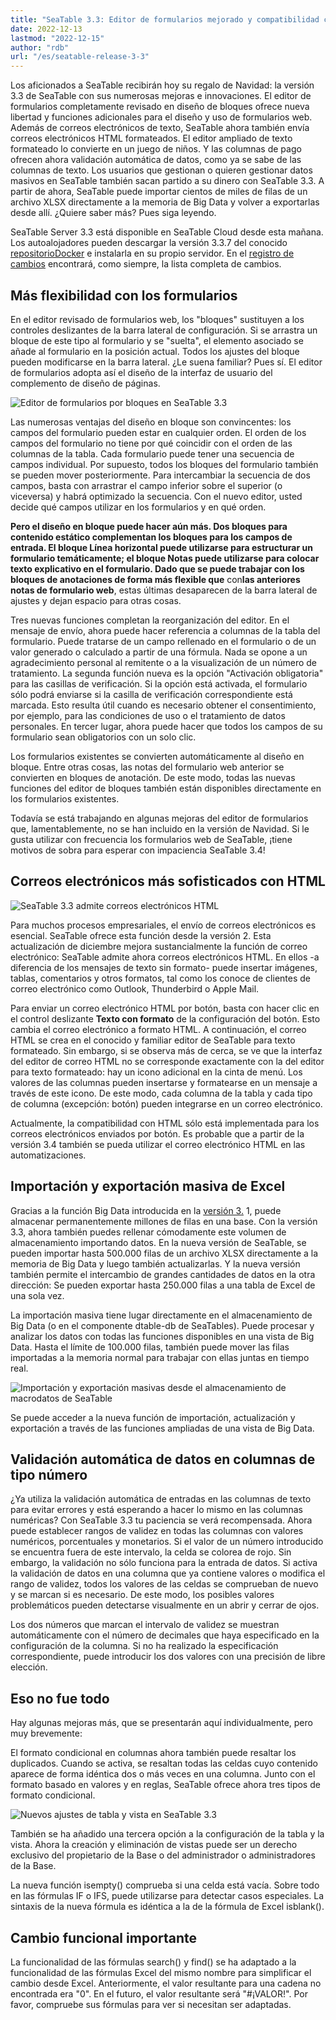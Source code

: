 ```yaml
---
title: "SeaTable 3.3: Editor de formularios mejorado y compatibilidad con correo electrónico HTML"
date: 2022-12-13
lastmod: "2022-12-15"
author: "rdb"
url: "/es/seatable-release-3-3"
---
```


Los aficionados a SeaTable recibirán hoy su regalo de Navidad: la versión 3.3 de SeaTable con sus numerosas mejoras e innovaciones. El editor de formularios completamente revisado en diseño de bloques ofrece nueva libertad y funciones adicionales para el diseño y uso de formularios web. Además de correos electrónicos de texto, SeaTable ahora también envía correos electrónicos HTML formateados. El editor ampliado de texto formateado lo convierte en un juego de niños. Y las columnas de pago ofrecen ahora validación automática de datos, como ya se sabe de las columnas de texto. Los usuarios que gestionan o quieren gestionar datos masivos en SeaTable también sacan partido a su dinero con SeaTable 3.3. A partir de ahora, SeaTable puede importar cientos de miles de filas de un archivo XLSX directamente a la memoria de Big Data y volver a exportarlas desde allí. ¿Quiere saber más? Pues siga leyendo.

SeaTable Server 3.3 está disponible en SeaTable Cloud desde esta mañana. Los autoalojadores pueden descargar la versión 3.3.7 del conocido [repositorioDocker](https://hub.docker.com/r/seatable/seatable-enterprise) e instalarla en su propio servidor. En el [registro de cambios](/es/docs/changelog/version-3-3/) encontrará, como siempre, la lista completa de cambios.

## Más flexibilidad con los formularios

En el editor revisado de formularios web, los "bloques" sustituyen a los controles deslizantes de la barra lateral de configuración. Si se arrastra un bloque de este tipo al formulario y se "suelta", el elemento asociado se añade al formulario en la posición actual. Todos los ajustes del bloque pueden modificarse en la barra lateral. ¿Le suena familiar? Pues sí. El editor de formularios adopta así el diseño de la interfaz de usuario del complemento de diseño de páginas.

![Editor de formularios por bloques en SeaTable 3.3](https://seatable.io/wp-content/uploads/2022/12/Form_Editor_Blockdesign.png)

Las numerosas ventajas del diseño en bloque son convincentes: los campos del formulario pueden estar en cualquier orden. El orden de los campos del formulario no tiene por qué coincidir con el orden de las columnas de la tabla. Cada formulario puede tener una secuencia de campos individual. Por supuesto, todos los bloques del formulario también se pueden mover posteriormente. Para intercambiar la secuencia de dos campos, basta con arrastrar el campo inferior sobre el superior (o viceversa) y habrá optimizado la secuencia. Con el nuevo editor, usted decide qué campos utilizar en los formularios y en qué orden.

****Pero el diseño en bloque puede hacer aún más. Dos bloques para contenido estático complementan los bloques para los campos de entrada. El bloque **Línea horizontal** puede utilizarse para estructurar un formulario temáticamente; el bloque **Notas** puede utilizarse para colocar texto explicativo en el formulario. Dado que se puede trabajar con los bloques de anotaciones de forma más flexible que**** con**las anteriores notas de formulario web**, estas últimas desaparecen de la barra lateral de ajustes y dejan espacio para otras cosas.

Tres nuevas funciones completan la reorganización del editor. En el mensaje de envío, ahora puede hacer referencia a columnas de la tabla del formulario. Puede tratarse de un campo rellenado en el formulario o de un valor generado o calculado a partir de una fórmula. Nada se opone a un agradecimiento personal al remitente o a la visualización de un número de tratamiento. La segunda función nueva es la opción "Activación obligatoria" para las casillas de verificación. Si la opción está activada, el formulario sólo podrá enviarse si la casilla de verificación correspondiente está marcada. Esto resulta útil cuando es necesario obtener el consentimiento, por ejemplo, para las condiciones de uso o el tratamiento de datos personales. En tercer lugar, ahora puede hacer que todos los campos de su formulario sean obligatorios con un solo clic.

Los formularios existentes se convierten automáticamente al diseño en bloque. Entre otras cosas, las notas del formulario web anterior se convierten en bloques de anotación. De este modo, todas las nuevas funciones del editor de bloques también están disponibles directamente en los formularios existentes.

Todavía se está trabajando en algunas mejoras del editor de formularios que, lamentablemente, no se han incluido en la versión de Navidad. Si le gusta utilizar con frecuencia los formularios web de SeaTable, ¡tiene motivos de sobra para esperar con impaciencia SeaTable 3.4!

## Correos electrónicos más sofisticados con HTML

![SeaTable 3.3 admite correos electrónicos HTML](https://seatable.io/wp-content/uploads/2022/12/HTML_Email_Support.png)

Para muchos procesos empresariales, el envío de correos electrónicos es esencial. SeaTable ofrece esta función desde la versión 2. Esta actualización de diciembre mejora sustancialmente la función de correo electrónico: SeaTable admite ahora correos electrónicos HTML. En ellos -a diferencia de los mensajes de texto sin formato- puede insertar imágenes, tablas, comentarios y otros formatos, tal como los conoce de clientes de correo electrónico como Outlook, Thunderbird o Apple Mail.

Para enviar un correo electrónico HTML por botón, basta con hacer clic en el control deslizante **Texto con formato** de la configuración del botón. Esto cambia el correo electrónico a formato HTML. A continuación, el correo HTML se crea en el conocido y familiar editor de SeaTable para texto formateado. Sin embargo, si se observa más de cerca, se ve que la interfaz del editor de correo HTML no se corresponde exactamente con la del editor para texto formateado: hay un icono adicional en la cinta de menú. Los valores de las columnas pueden insertarse y formatearse en un mensaje a través de este icono. De este modo, cada columna de la tabla y cada tipo de columna (excepción: botón) pueden integrarse en un correo electrónico.

Actualmente, la compatibilidad con HTML sólo está implementada para los correos electrónicos enviados por botón. Es probable que a partir de la versión 3.4 también se pueda utilizar el correo electrónico HTML en las automatizaciones.

## Importación y exportación masiva de Excel

Gracias a la función Big Data introducida en la [versión 3.](/es/seatable-release-3-1/) 1, puede almacenar permanentemente millones de filas en una base. Con la versión 3.3, ahora también puedes rellenar cómodamente este volumen de almacenamiento importando datos. En la nueva versión de SeaTable, se pueden importar hasta 500.000 filas de un archivo XLSX directamente a la memoria de Big Data y luego también actualizarlas. Y la nueva versión también permite el intercambio de grandes cantidades de datos en la otra dirección: Se pueden exportar hasta 250.000 filas a una tabla de Excel de una sola vez.

La importación masiva tiene lugar directamente en el almacenamiento de Big Data (o en el componente dtable-db de SeaTables). Puede procesar y analizar los datos con todas las funciones disponibles en una vista de Big Data. Hasta el límite de 100.000 filas, también puede mover las filas importadas a la memoria normal para trabajar con ellas juntas en tiempo real.

![Importación y exportación masivas desde el almacenamiento de macrodatos de SeaTable](https://seatable.io/wp-content/uploads/2022/12/Massimport_BigDataStorage.png)

Se puede acceder a la nueva función de importación, actualización y exportación a través de las funciones ampliadas de una vista de Big Data.

## Validación automática de datos en columnas de tipo número

¿Ya utiliza la validación automática de entradas en las columnas de texto para evitar errores y está esperando a hacer lo mismo en las columnas numéricas? Con SeaTable 3.3 tu paciencia se verá recompensada. Ahora puede establecer rangos de validez en todas las columnas con valores numéricos, porcentuales y monetarios. Si el valor de un número introducido se encuentra fuera de este intervalo, la celda se colorea de rojo. Sin embargo, la validación no sólo funciona para la entrada de datos. Si activa la validación de datos en una columna que ya contiene valores o modifica el rango de validez, todos los valores de las celdas se comprueban de nuevo y se marcan si es necesario. De este modo, los posibles valores problemáticos pueden detectarse visualmente en un abrir y cerrar de ojos.

Los dos números que marcan el intervalo de validez se muestran automáticamente con el número de decimales que haya especificado en la configuración de la columna. Si no ha realizado la especificación correspondiente, puede introducir los dos valores con una precisión de libre elección.

## Eso no fue todo

Hay algunas mejoras más, que se presentarán aquí individualmente, pero muy brevemente:

El formato condicional en columnas ahora también puede resaltar los duplicados. Cuando se activa, se resaltan todas las celdas cuyo contenido aparece de forma idéntica dos o más veces en una columna. Junto con el formato basado en valores y en reglas, SeaTable ofrece ahora tres tipos de formato condicional.

![Nuevos ajustes de tabla y vista en SeaTable 3.3](https://seatable.io/wp-content/uploads/2022/12/Table_View_Settings.png)

También se ha añadido una tercera opción a la configuración de la tabla y la vista. Ahora la creación y eliminación de vistas puede ser un derecho exclusivo del propietario de la Base o del administrador o administradores de la Base.

La nueva función isempty() comprueba si una celda está vacía. Sobre todo en las fórmulas IF o IFS, puede utilizarse para detectar casos especiales. La sintaxis de la nueva fórmula es idéntica a la de la fórmula de Excel isblank().

## Cambio funcional importante

La funcionalidad de las fórmulas search() y find() se ha adaptado a la funcionalidad de las fórmulas Excel del mismo nombre para simplificar el cambio desde Excel. Anteriormente, el valor resultante para una cadena no encontrada era "0". En el futuro, el valor resultante será "#¡VALOR!". Por favor, compruebe sus fórmulas para ver si necesitan ser adaptadas.
